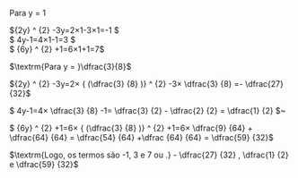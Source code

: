 $\textrm{Para y = 1}$

${2y} ^ {2} -3y=2×1-3×1=-1  $\
$ 4y-1=4×1-1=3 $\
$  {6y} ^ {2} +1=6×1+1=7$

$\textrm{Para y = }\dfrac{3}{8}$

${2y} ^ {2} -3y=2× { (\dfrac{3} {8} )} ^ {2} -3× \dfrac{3} {8} =- \dfrac{27} {32}$

$ 4y-1=4× \dfrac{3} {8} -1= \dfrac{3} {2} - \dfrac{2} {2} = \dfrac{1}  {2}  $~

$  {6y} ^ {2} +1=6× { (\dfrac{3} {8} )} ^ {2} +1=6× \dfrac{9} {64} + \dfrac{64} {64} = \dfrac{54} {64} +\dfrac {64} {64} = \dfrac{59} {32}$

$\textrm{Logo, os termos são -1, 3 e 7 ou .} - \dfrac{27} {32} ,  \dfrac{1} {2}  e  \dfrac{59} {32}$